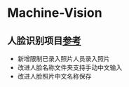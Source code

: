 # Machine-Vision
## 人脸识别项目[参考](https://github.com/coneypo/Dlib_face_recognition_from_camera)  
-  新增限制已录入照片人员录入照片  
-  改进人脸名称文件夹支持手动中文输入
-  改进人脸照片中文名称保存
